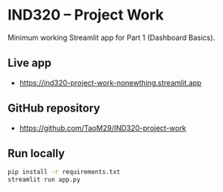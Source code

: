 

# IND320 – Project Work

Minimum working Streamlit app for Part 1 (Dashboard Basics).

## Live app
- https://ind320-project-work-nonewthing.streamlit.app

## GitHub repository
- https://github.com/TaoM29/IND320-project-work

## Run locally
```bash
pip install -r requirements.txt
streamlit run app.py
